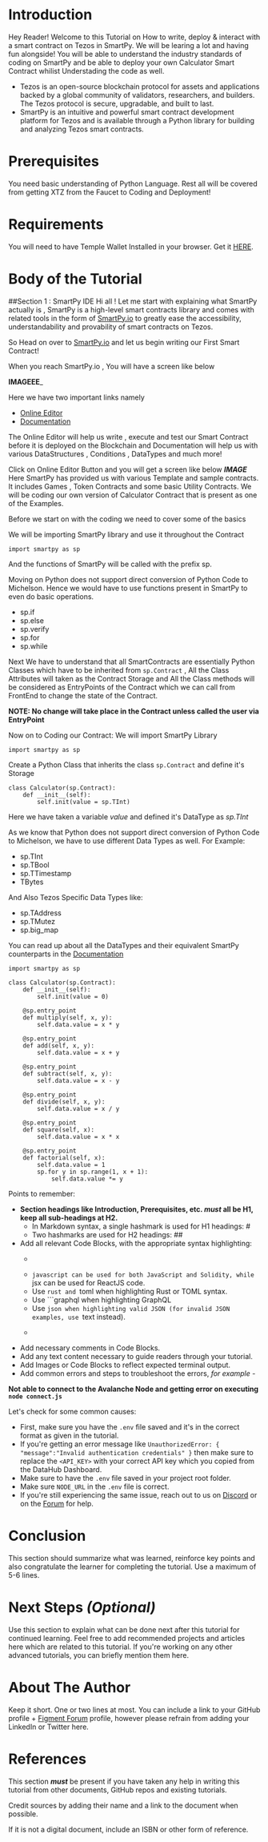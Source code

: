 # Introduction
Hey Reader! Welcome to this Tutorial on How to write, deploy & interact with a smart contract on Tezos in SmartPy. We will be learing a lot and having fun alongside!
You will be able to understand the industry standards of coding on SmartPy and be able to deploy your own Calculator Smart Contract whilist Understading the code as well.

- Tezos is an open-source blockchain protocol for assets and applications backed by a global community of validators, researchers, and builders. The Tezos protocol is secure, upgradable, and built to last.
- SmartPy is an intuitive and powerful smart contract development platform for Tezos and is available through a Python library for building and analyzing Tezos smart contracts.


# **Prerequisites**

You need basic understanding of Python Language. Rest all will be covered from getting XTZ from the Faucet to Coding and Deployment!


# **Requirements**

You will need to have Temple Wallet Installed in your browser. Get it [HERE](https://templewallet.com/).


# Body of the Tutorial
##Section 1 : SmartPy IDE
Hi all ! Let me start with explaining what SmartPy actually is ,  SmartPy is a high-level smart contracts library and comes with related tools in the form of [SmartPy.io](https://smartpy.io/) to greatly ease the accessibility, understandability and provability of smart contracts on Tezos.

So Head on over to [SmartPy.io](https://smartpy.io/) and let us begin writing our First Smart Contract!

When you reach SmartPy.io , You will have a screen like below

__IMAGEEE___

Here we have two important links namely 
- [Online Editor](https://smartpy.io/ide)
- [Documentation](https://smartpy.io/docs/)

The Online Editor will help us write , execute and test our Smart Contract before it is deployed on the Blockchain and Documentation will help us with various DataStructures , Conditions , DataTypes and much more!

Click on Online Editor Button and you will get a screen like below
___IMAGE___
Here SmartPy has provided us with various Template and sample contracts. It includes Games , Token Contracts and some basic Utility Contracts.
We will be coding our own version of Calculator Contract that is present as one of the Examples.

Before we start on with the coding we need to cover some of the basics

We will be importing SmartPy library and use it throughout the Contract

```
import smartpy as sp
```
And the functions of SmartPy will be called with the prefix sp.

Moving on Python does not support direct conversion of Python Code to Michelson. Hence we would have to use functions present in SmartPy to even do basic operations. 
- sp.if
- sp.else
- sp.verify
- sp.for
- sp.while

Next We have to understand that all SmartContracts are essentially Python Classes which have to be inherited from ```sp.Contract``` , All the Class Attributes will taken as the Contract Storage and All the Class methods will be considered as EntryPoints of the Contract which we can call from FrontEnd to change the state of the Contract.

**NOTE: No change will take place in the Contract unless called the user via EntryPoint**

Now on to Coding our Contract:
We will import SmartPy Library

```
import smartpy as sp
```

Create a Python Class that inherits the class ```sp.Contract``` and define it's Storage

```
class Calculator(sp.Contract):
    def __init__(self):
        self.init(value = sp.TInt)
```
Here we have taken a variable *value* and defined it's DataType as *sp.TInt*

As we know that Python does not support direct conversion of Python Code to Michelson, we have to use different Data Types as well. For Example:
- sp.TInt 
- sp.TBool
- sp.TTimestamp
- TBytes

And Also Tezos Specific Data Types like:
- sp.TAddress
- sp.TMutez
- sp.big_map

You can read up about all the DataTypes and their equivalent SmartPy counterparts in the [Documentation](https://smartpy.io/docs/)


```
import smartpy as sp

class Calculator(sp.Contract):
    def __init__(self):
        self.init(value = 0)

    @sp.entry_point
    def multiply(self, x, y):
        self.data.value = x * y

    @sp.entry_point
    def add(self, x, y):
        self.data.value = x + y

    @sp.entry_point
    def subtract(self, x, y):
        self.data.value = x - y

    @sp.entry_point
    def divide(self, x, y):
        self.data.value = x / y

    @sp.entry_point
    def square(self, x):
        self.data.value = x * x

    @sp.entry_point
    def factorial(self, x):
        self.data.value = 1
        sp.for y in sp.range(1, x + 1):
            self.data.value *= y
```


Points to remember:

- **Section headings like Introduction, Prerequisites, etc. *must* all be H1, keep all sub-headings at H2.**
    - In Markdown syntax, a single hashmark is used for H1 headings: #
    - Two hashmarks are used for H2 headings: ##
- Add all relevant Code Blocks, with the appropriate syntax highlighting:
    - ```text must be used for terminal output, terminal commands and plaintext.
    - ```javascript can be used for both JavaScript and Solidity, while ```jsx can be used for ReactJS code.
    - Use ```rust and ```toml when highlighting Rust or TOML syntax.
    - Use ```graphql when highlighting GraphQL
    - Use ```json when highlighting valid JSON (for invalid JSON examples, use ```text instead).
    - ```bash should *only* be used for Code Blocks where you need to have # style comments. This must be done carefully because in many situations the # character will render as a heading. If this happens it will usually wreck the Table of Contents.
- Add necessary comments in Code Blocks.
- Add any text content necessary to guide readers through your tutorial.
- Add Images or Code Blocks to reflect expected terminal output.
- Add common errors and steps to troubleshoot the errors, *for example -*

**Not able to connect to the Avalanche Node and getting error on executing `node connect.js`**

Let's check for some common causes:

- First, make sure you have the `.env` file saved and it's in the correct format as given in the tutorial.
- If you're getting an error message like `UnauthorizedError: { "message":"Invalid authentication credentials" }` then make sure to replace the `<API_KEY>` with your correct API key which you copied from the DataHub Dashboard.
- Make sure to have the `.env` file saved in your project root folder.
- Make sure `NODE_URL` in the `.env` file is correct.
- If you're still experiencing the same issue, reach out to us on [Discord](https://discord.gg/fszyM7K) or on the [Forum](https://community.figemnt.io/) for help.

# **Conclusion**

This section should summarize what was learned, reinforce key points and also congratulate the learner for completing the tutorial. Use a maximum of 5-6 lines.

# Next Steps *(Optional)*

Use this section to explain what can be done next after this tutorial for continued learning.
Feel free to add recommended projects and articles here which are related to this tutorial. If you're working on any other advanced tutorials, you can briefly mention them here.

# About The **Author**

Keep it short. One or two lines at most. You can include a link to your GitHub profile + [Figment Forum](https://community.figment.io) profile, however please refrain from adding your LinkedIn or Twitter here.

# **References**

This section ***must*** be present if you have taken any help in writing this tutorial from other documents, GitHub repos and existing tutorials.

Credit sources by adding their name and a link to the document when possible. 

If it is not a digital document, include an ISBN or other form of reference.
